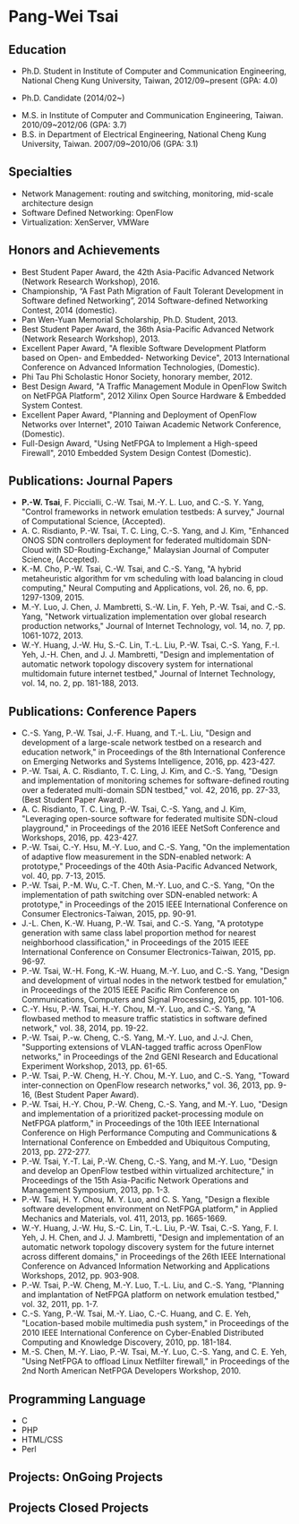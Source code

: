 Pang-Wei Tsai 
================


Education
----------------
* Ph.D. Student in Institute of Computer and Communication Engineering, National Cheng Kung University, Taiwan, 2012/09~present (GPA: 4.0)
 - Ph.D. Candidate (2014/02~)
* M.S. in Institute of Computer and Communication Engineering, Taiwan. 2010/09~2012/06 (GPA: 3.7)
* B.S. in Department of Electrical Engineering, National Cheng Kung University, Taiwan. 2007/09~2010/06 (GPA: 3.1)


Specialties
----------------
* Network Management: routing and switching, monitoring, mid-scale architecture design
* Software Defined Networking: OpenFlow 
* Virtualization: XenServer, VMWare


Honors and Achievements
----------------
* Best Student Paper Award, the 42th Asia-Pacific Advanced Network (Network Research Workshop), 2016.
* Championship, “A Fast Path Migration of Fault Tolerant Development in Software defined Networking”, 2014 Software-defined Networking Contest, 2014 (domestic).
* Pan Wen-Yuan Memorial Scholarship, Ph.D. Student, 2013.
* Best Student Paper Award, the 36th Asia-Pacific Advanced Network (Network Research Workshop), 2013.
* Excellent Paper Award, "A flexible Software Development Platform based on Open- and Embedded- Networking Device", 2013 International Conference on Advanced Information Technologies, (Domestic).
* Phi Tau Phi Scholastic Honor Society, honorary member, 2012.
* Best Design Award, "A Traffic Management Module in OpenFlow Switch on NetFPGA Platform", 2012 Xilinx Open Source Hardware & Embedded System Contest.
* Excellent Paper Award, "Planning and Deployment of OpenFlow Networks over Internet", 2010 Taiwan Academic Network Conference,  (Domestic).
* Full-Design Award, "Using NetFPGA to Implement a High-speed Firewall", 2010 Embedded System Design Contest (Domestic).


Publications: Journal Papers
----------------
* **P.-W. Tsai**, F. Piccialli, C.-W. Tsai, M.-Y. L. Luo, and C.-S. Y. Yang, "Control frameworks in network emulation testbeds: A survey," Journal of Computational Science, (Accepted).
* A. C. Risdianto, P.-W. Tsai, T. C. Ling, C.-S. Yang, and J. Kim, "Enhanced ONOS SDN controllers deployment for federated multidomain SDN-Cloud with SD-Routing-Exchange," Malaysian Journal of Computer Science, (Accepted).
* K.-M. Cho, P.-W. Tsai, C.-W. Tsai, and C.-S. Yang, "A hybrid metaheuristic algorithm for vm scheduling with load balancing in cloud computing," Neural Computing and Applications, vol. 26, no. 6, pp. 1297-1309, 2015.
* M.-Y. Luo, J. Chen, J. Mambretti, S.-W. Lin, F. Yeh, P.-W. Tsai, and C.-S. Yang, "Network virtualization implementation over global research production networks," Journal of Internet Technology, vol. 14, no. 7, pp. 1061-1072, 2013.
* W.-Y. Huang, J.-W. Hu, S.-C. Lin, T.-L. Liu, P.-W. Tsai, C.-S. Yang, F.-I. Yeh, J.-H. Chen, and J. J. Mambretti, "Design and implementation of automatic network topology discovery system for international multidomain future internet testbed," Journal of Internet Technology, vol. 14, no. 2, pp. 181-188, 2013.


Publications: Conference Papers
----------------
* C.-S. Yang, P.-W. Tsai, J.-F. Huang, and T.-L. Liu, "Design and development of a large-scale network testbed on a research and education network," in Proceedings of the 8th International Conference on Emerging Networks and Systems Intelligence, 2016, pp. 423-427.
* P.-W. Tsai, A. C. Risdianto, T. C. Ling, J. Kim, and C.-S. Yang, "Design and implementation of monitoring schemes for software-defined routing over a federated multi-domain SDN testbed," vol. 42, 2016, pp. 27-33, (Best Student Paper Award).
* A. C. Risdianto, T. C. Ling, P.-W. Tsai, C.-S. Yang, and J. Kim, "Leveraging open-source software for federated multisite SDN-cloud playground," in Proceedings of the 2016 IEEE NetSoft Conference and Workshops, 2016, pp. 423-427.
* P.-W. Tsai, C.-Y. Hsu, M.-Y. Luo, and C.-S. Yang, "On the implementation of adaptive flow measurement in the SDN-enabled network: A prototype," Proceedings of the 40th Asia-Pacific Advanced Network, vol. 40, pp. 7-13, 2015.
* P.-W. Tsai, P.-M. Wu, C.-T. Chen, M.-Y. Luo, and C.-S. Yang, "On the implementation of path switching over SDN-enabled network: A prototype," in Proceedings of the 2015 IEEE International Conference on Consumer Electronics-Taiwan, 2015, pp. 90-91.
* J.-L. Chen, K.-W. Huang, P.-W. Tsai, and C.-S. Yang, "A prototype generation with same class label proportion method for nearest neighborhood classification," in Proceedings of the 2015 IEEE International Conference on Consumer Electronics-Taiwan, 2015, pp. 96-97.
* P.-W. Tsai, W.-H. Fong, K.-W. Huang, M.-Y. Luo, and C.-S. Yang, "Design and development of virtual nodes in the network testbed for
emulation," in Proceedings of the 2015 IEEE Pacific Rim Conference on Communications, Computers and Signal Processing, 2015, pp. 101-106. 
* C.-Y. Hsu, P.-W. Tsai, H.-Y. Chou, M.-Y. Luo, and C.-S. Yang, "A flowbased method to measure traffic statistics in software defined network," vol. 38, 2014, pp. 19-22.
* P.-W. Tsai, P.-w. Cheng, C.-S. Yang, M.-Y. Luo, and J.-J. Chen, "Supporting extensions of VLAN-tagged traffic across OpenFlow networks," in Proceedings of the 2nd GENI Research and Educational Experiment Workshop, 2013, pp. 61-65.
* P.-W. Tsai, P.-W. Cheng, H.-Y. Chou, M.-Y. Luo, and C.-S. Yang, "Toward inter-connection on OpenFlow research networks," vol. 36, 2013, pp. 9-16, (Best Student Paper Award).
* P.-W. Tsai, H.-Y. Chou, P.-W. Cheng, C.-S. Yang, and M.-Y. Luo, "Design and implementation of a prioritized packet-processing module
on NetFPGA platform," in Proceedings of the 10th IEEE International Conference on High Performance Computing and Communications & International Conference on Embedded and Ubiquitous Computing, 2013, pp. 272-277.
* P.-W. Tsai, Y.-T. Lai, P.-W. Cheng, C.-S. Yang, and M.-Y. Luo, "Design and develop an OpenFlow testbed within virtualized architecture," in Proceedings of the 15th Asia-Pacific Network Operations and Management Symposium, 2013, pp. 1-3.
* P.-W. Tsai, H. Y. Chou, M. Y. Luo, and C. S. Yang, "Design a flexible software development environment on NetFPGA platform," in Applied Mechanics and Materials, vol. 411, 2013, pp. 1665-1669.
* W.-Y. Huang, J.-W. Hu, S.-C. Lin, T.-L. Liu, P.-W. Tsai, C.-S. Yang, F. I. Yeh, J. H. Chen, and J. J. Mambretti, "Design and implementation of an automatic network topology discovery system for the future internet across different domains," in Proceedings of the 26th IEEE International Conference on Advanced Information Networking and Applications Workshops, 2012, pp. 903-908.
* P.-W. Tsai, P.-W. Cheng, M.-Y. Luo, T.-L. Liu, and C.-S. Yang, "Planning and implantation of NetFPGA platform on network emulation
testbed," vol. 32, 2011, pp. 1-7. 
* C.-S. Yang, P.-W. Tsai, M.-Y. Liao, C.-C. Huang, and C. E. Yeh, "Location-based mobile multimedia push system," in Proceedings of
the 2010 IEEE International Conference on Cyber-Enabled Distributed Computing and Knowledge Discovery, 2010, pp. 181-184.
* M.-S. Chen, M.-Y. Liao, P.-W. Tsai, M.-Y. Luo, C.-S. Yang, and C. E. Yeh, "Using NetFPGA to offload Linux Netfilter firewall," in Proceedings of the 2nd North American NetFPGA Developers Workshop, 2010.


Programming Language
----------------
* C
* PHP
* HTML/CSS
* Perl


Projects: OnGoing Projects
----------------

Projects Closed Projects
----------------

